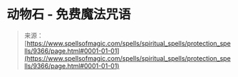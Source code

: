 <!--yml

分类: 未分类

日期: 2024-06-12 18:45:28

-->

# 动物石 - 免费魔法咒语

> 来源：[https://www.spellsofmagic.com/spells/spiritual_spells/protection_spells/9366/page.html#0001-01-01](https://www.spellsofmagic.com/spells/spiritual_spells/protection_spells/9366/page.html#0001-01-01)
